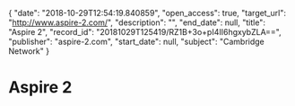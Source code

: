 {
  "date": "2018-10-29T12:54:19.840859", 
  "open_access": true, 
  "target_url": "http://www.aspire-2.com/", 
  "description": "", 
  "end_date": null, 
  "title": "Aspire 2", 
  "record_id": "20181029T125419/RZ1B+3o+pI4II6hgxybZLA==", 
  "publisher": "aspire-2.com", 
  "start_date": null, 
  "subject": "Cambridge Network"
}

# Aspire 2

